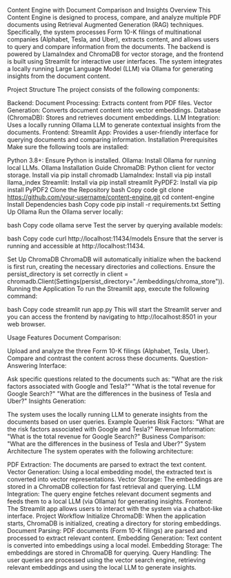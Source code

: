 Content Engine with Document Comparison and Insights
Overview
This Content Engine is designed to process, compare, and analyze multiple PDF documents using Retrieval Augmented Generation (RAG) techniques. Specifically, the system processes Form 10-K filings of multinational companies (Alphabet, Tesla, and Uber), extracts content, and allows users to query and compare information from the documents. The backend is powered by LlamaIndex and ChromaDB for vector storage, and the frontend is built using Streamlit for interactive user interfaces. The system integrates a locally running Large Language Model (LLM) via Ollama for generating insights from the document content.

Project Structure
The project consists of the following components:

Backend:
Document Processing: Extracts content from PDF files.
Vector Generation: Converts document content into vector embeddings.
Database (ChromaDB): Stores and retrieves document embeddings.
LLM Integration: Uses a locally running Ollama LLM to generate contextual insights from the documents.
Frontend:
Streamlit App: Provides a user-friendly interface for querying documents and comparing information.
Installation
Prerequisites
Make sure the following tools are installed:

Python 3.8+: Ensure Python is installed.
Ollama: Install Ollama for running local LLMs.
Ollama Installation Guide
ChromaDB: Python client for vector storage.
Install via pip install chromadb
LlamaIndex: Install via pip install llama_index
Streamlit: Install via pip install streamlit
PyPDF2: Install via pip install PyPDF2
Clone the Repository
bash
Copy code
git clone https://github.com/your-username/content-engine.git
cd content-engine
Install Dependencies
bash
Copy code
pip install -r requirements.txt
Setting Up Ollama
Run the Ollama server locally:

bash
Copy code
ollama serve
Test the server by querying available models:

bash
Copy code
curl http://localhost:11434/models
Ensure that the server is running and accessible at http://localhost:11434.

Set Up ChromaDB
ChromaDB will automatically initialize when the backend is first run, creating the necessary directories and collections.
Ensure the persist_directory is set correctly in client = chromadb.Client(Settings(persist_directory="./embeddings/chroma_store")).
Running the Application
To run the Streamlit app, execute the following command:

bash
Copy code
streamlit run app.py
This will start the Streamlit server and you can access the frontend by navigating to http://localhost:8501 in your web browser.

Usage
Features
Document Comparison:

Upload and analyze the three Form 10-K filings (Alphabet, Tesla, Uber).
Compare and contrast the content across these documents.
Question-Answering Interface:

Ask specific questions related to the documents such as:
"What are the risk factors associated with Google and Tesla?"
"What is the total revenue for Google Search?"
"What are the differences in the business of Tesla and Uber?"
Insights Generation:

The system uses the locally running LLM to generate insights from the documents based on user queries.
Example Queries
Risk Factors: "What are the risk factors associated with Google and Tesla?"
Revenue Information: "What is the total revenue for Google Search?"
Business Comparison: "What are the differences in the business of Tesla and Uber?"
System Architecture
The system operates with the following architecture:

PDF Extraction: The documents are parsed to extract the text content.
Vector Generation: Using a local embedding model, the extracted text is converted into vector representations.
Vector Storage: The embeddings are stored in a ChromaDB collection for fast retrieval and querying.
LLM Integration: The query engine fetches relevant document segments and feeds them to a local LLM (via Ollama) for generating insights.
Frontend: The Streamlit app allows users to interact with the system via a chatbot-like interface.
Project Workflow
Initialize ChromaDB: When the application starts, ChromaDB is initialized, creating a directory for storing embeddings.
Document Parsing: PDF documents (Form 10-K filings) are parsed and processed to extract relevant content.
Embedding Generation: Text content is converted into embeddings using a local model.
Embedding Storage: The embeddings are stored in ChromaDB for querying.
Query Handling: The user queries are processed using the vector search engine, retrieving relevant embeddings and using the local LLM to generate insights.
